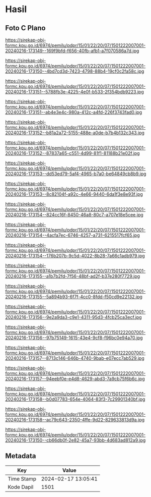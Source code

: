 # Hasil

## Foto C Plano

https://sirekap-obj-formc.kpu.go.id/6974/pemilu/pdpr/15/01/22/20/07/1501222007001-20240216-173149--169f9bfd-f656-40fb-afb1-a7f070586a7d.jpg

https://sirekap-obj-formc.kpu.go.id/6974/pemilu/pdpr/15/01/22/20/07/1501222007001-20240216-173150--4bd7cd3d-7423-4798-88b4-19cf0c2fa58c.jpg

https://sirekap-obj-formc.kpu.go.id/6974/pemilu/pdpr/15/01/22/20/07/1501222007001-20240216-173151--5788fb3e-4225-4e0f-b533-2f354bdb9223.jpg

https://sirekap-obj-formc.kpu.go.id/6974/pemilu/pdpr/15/01/22/20/07/1501222007001-20240216-173151--ab4e3e4c-980a-412c-a4fd-226f3743fad0.jpg

https://sirekap-obj-formc.kpu.go.id/6974/pemilu/pdpr/15/01/22/20/07/1501222007001-20240216-173152--b81a2a72-5155-488e-a0de-b7b4b132c343.jpg

https://sirekap-obj-formc.kpu.go.id/6974/pemilu/pdpr/15/01/22/20/07/1501222007001-20240216-173152--87837a65-c551-4d99-81f1-81188b21e02f.jpg

https://sirekap-obj-formc.kpu.go.id/6974/pemilu/pdpr/15/01/22/20/07/1501222007001-20240216-173153--dd53ed79-5af4-4965-b7a0-be64849cb8b9.jpg

https://sirekap-obj-formc.kpu.go.id/6974/pemilu/pdpr/15/01/22/20/07/1501222007001-20240216-173153--8c82104f-a92c-4e66-9440-6da1f3e8e93f.jpg

https://sirekap-obj-formc.kpu.go.id/6974/pemilu/pdpr/15/01/22/20/07/1501222007001-20240216-173154--824cc16f-8450-46a8-80c7-a707e18e5cee.jpg

https://sirekap-obj-formc.kpu.go.id/6974/pemilu/pdpr/15/01/22/20/07/1501222007001-20240216-173154--4acfa7ec-6746-4257-a731-6215517fcf65.jpg

https://sirekap-obj-formc.kpu.go.id/6974/pemilu/pdpr/15/01/22/20/07/1501222007001-20240216-173154--176b207b-9c5d-4022-8b28-7a66c1adb979.jpg

https://sirekap-obj-formc.kpu.go.id/6974/pemilu/pdpr/15/01/22/20/07/1501222007001-20240216-173155--a1b7b2fd-7f56-48bf-ad2f-b37e280f7729.jpg

https://sirekap-obj-formc.kpu.go.id/6974/pemilu/pdpr/15/01/22/20/07/1501222007001-20240216-173155--5a894b93-6f7f-4cc0-8fdd-f50cd9e22132.jpg

https://sirekap-obj-formc.kpu.go.id/6974/pemilu/pdpr/15/01/22/20/07/1501222007001-20240216-173156--9e2a9da3-c9e1-4311-95d3-4fcb25ca3ecf.jpg

https://sirekap-obj-formc.kpu.go.id/6974/pemilu/pdpr/15/01/22/20/07/1501222007001-20240216-173156--97b75149-1615-43e4-9cf8-f96bc0e94a70.jpg

https://sirekap-obj-formc.kpu.go.id/6974/pemilu/pdpr/15/01/22/20/07/1501222007001-20240216-173157--8713c146-646b-4740-9bab-e07ecc7ab529.jpg

https://sirekap-obj-formc.kpu.go.id/6974/pemilu/pdpr/15/01/22/20/07/1501222007001-20240216-173157--94eebf0e-e4d8-4629-abd3-7a9cb75f6b6c.jpg

https://sirekap-obj-formc.kpu.go.id/6974/pemilu/pdpr/15/01/22/20/07/1501222007001-20240216-173158--b0d07783-654e-4064-83f3-7c29901340bf.jpg

https://sirekap-obj-formc.kpu.go.id/6974/pemilu/pdpr/15/01/22/20/07/1501222007001-20240216-173158--ac79c643-2350-4ffe-9d22-829633813d9a.jpg

https://sirekap-obj-formc.kpu.go.id/6974/pemilu/pdpr/15/01/22/20/07/1501222007001-20240216-173150--cb66db0f-2e82-45a7-93bb-4d683ad812a9.jpg


## Metadata

| Key        | Value               |
| ---------- | ------------------- |
| Time Stamp | 2024-02-17 13:05:41 |
| Kode Dapil | 1501                |



